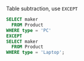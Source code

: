 Table subtraction, use `EXCEPT`
```sql
SELECT maker
  FROM Product
WHERE type = 'PC'
EXCEPT
SELECT maker
  FROM Product
WHERE type = 'Laptop';
```